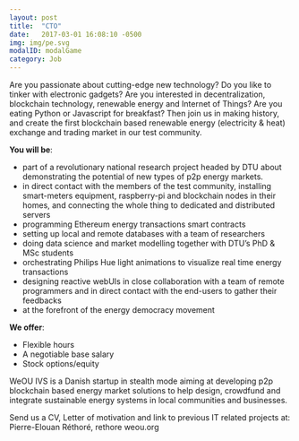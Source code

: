 ```yaml
---
layout: post
title:  "CTO"
date:   2017-03-01 16:08:10 -0500
img: img/pe.svg
modalID: modalGame
category: Job
---
```

Are you passionate about cutting-edge new technology? Do you like to tinker with electronic gadgets? Are you interested in decentralization, blockchain technology, renewable energy and Internet of Things? Are you eating Python or Javascript for breakfast? Then join us in making history, and create the first blockchain based renewable energy (electricity & heat) exchange and trading market in our test community.

**You will be**:

- part of a revolutionary national research project headed by DTU about demonstrating the potential of new types of p2p energy markets.
- in direct contact with the members of the test community, installing smart-meters equipment, raspberry-pi and blockchain nodes in their homes, and connecting the whole thing to dedicated and distributed servers
- programming Ethereum energy transactions smart contracts
- setting up local and remote databases with a team of researchers
- doing data science and market modelling together with DTU’s PhD & MSc students
- orchestrating Philips Hue light animations to visualize real time energy transactions
- designing reactive webUIs in close collaboration with a team of remote programmers and in direct contact with the end-users to gather their feedbacks
- at the forefront of the energy democracy movement

**We offer**:

- Flexible hours
- A negotiable base salary
- Stock options/equity

WeOU IVS is a Danish startup in stealth mode aiming at developing p2p blockchain based energy market solutions to help design, crowdfund and integrate sustainable energy systems in local communities and businesses.

Send us a CV, Letter of motivation and link to previous IT related projects at:
Pierre-Elouan Réthoré, rethore <at> weou.org
